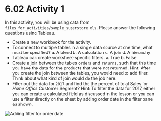 # 6.02 Activity 1

In this activity, you will be using data from `files_for_activities/sample_superstore.xls`. Please answer the following questions using Tableau.

- Create a new workbook for the activity.
- To connect to multiple tables in a single data source at one time, what must be specified?
  a. A blend
  b. A calculation
  c. A join
  d. A hierarchy
- Tableau can create worksheet-specific filters.
  a. True
  b. False
- Create a join between the tables `orders` and `returns`, such that this time you have the data for the products that were not returned.
  Hint: After you create the join between the tables, you would need to add filter. Think about what kind of join would do the job here.
- Filter out the data for `2017` and find the the percent of total Sales for _Home Office_ Customer Segment?
  Hint: To filter the data for 2017, either you can create a calculated field as discussed in the lesson or you can use a filter directly on the sheet by adding order date in the filter pane as shown.

![Adding filter for order date](https://education-team-2020.s3-eu-west-1.amazonaws.com/data-analytics/6.2-adding_filter_order_date.png)
